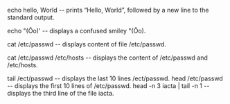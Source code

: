 echo hello, World -- prints “Hello, World”, followed by a new line to the standard output.

echo \"\(Ôo\)\' -- displays a confused smiley "(Ôo).

cat /etc/passwd -- displays content of file /etc/passwd.  

cat /etc/passwd /etc/hosts -- displays the content of /etc/passwd and /etc/hosts.

tail /ect/passwd -- displays the last 10 lines /ect/passwd.
head /etc/passwd -- displays the first 10 lines of /etc/passwd.
 head -n 3 iacta | tail -n 1 -- displays the third line of the file iacta. 
